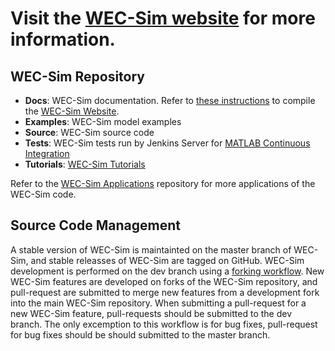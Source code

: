 # Visit the [WEC-Sim website](http://wec-sim.github.io/WEC-Sim) for more information.

## WEC-Sim Repository

* **Docs**: WEC-Sim documentation. Refer to [these instructions](https://github.com/WEC-Sim/WEC-Sim/tree/dev/docs/README.md) to compile the [WEC-Sim Website](http://wec-sim.github.io/WEC-Sim/dev/index.html). 
* **Examples**: WEC-Sim model examples
* **Source**: WEC-Sim source code
* **Tests**: WEC-Sim tests run by Jenkins Server for [MATLAB Continuous Integration](https://www.mathworks.com/solutions/continuous-integration.html)
* **Tutorials**: [WEC-Sim Tutorials](http://wec-sim.github.io/WEC-Sim/tutorials.html)

Refer to the [WEC-Sim Applications](https://github.com/WEC-Sim/WEC-Sim_Applications)
repository for more applications of the WEC-Sim code.

## Source Code Management

A stable version of WEC-Sim is maintainted on the master branch of WEC-Sim, and stable releasses of WEC-Sim are tagged on GitHub. 
WEC-Sim development is performed on the dev branch using a [forking workflow](https://www.atlassian.com/git/tutorials/comparing-workflows/forking-workflow). 
New WEC-Sim features are developed on forks of the WEC-Sim repository, and pull-request are submitted to merge new features from a development fork into the main WEC-Sim repository. 
When submitting a pull-request for a new WEC-Sim feature, pull-requests should be submitted to the dev branch. 
The only excemption to this workflow is for bug fixes, pull-request for bug fixes should be should submitted to the master branch.


